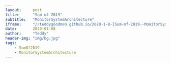 ```yaml
---
layout:     post
title:      "Sum of 2019"
subtitle:   "MonitorSystemArchitecture"
iframe:     "//teddygoodman.github.io/2020-1-8-[Sum-of-2019--MonitorSystemArchitecture]"
date:       2020-01-08
author:     "Teddy"
header-img: "img/bg.jpg"
tags:
    - SumOf2019
    - MonitorSystemArchitecture
---
```


